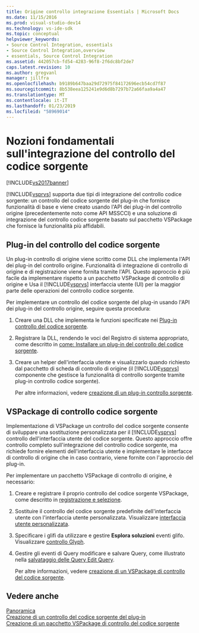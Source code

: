 ```yaml
---
title: Origine controllo integrazione Essentials | Microsoft Docs
ms.date: 11/15/2016
ms.prod: visual-studio-dev14
ms.technology: vs-ide-sdk
ms.topic: conceptual
helpviewer_keywords:
- Source Control Integration, essentials
- Source Control Integration,overview
- essentials, Source Control Integration
ms.assetid: 442057cb-fd54-4283-96f8-2f6dc8bf2de7
caps.latest.revision: 10
ms.author: gregvanl
manager: jillfra
ms.openlocfilehash: b9189b647baa29d72975f84172696ecb54cd7f87
ms.sourcegitcommit: 8b538eea125241e9d6d8b7297b72a66faa9a4a47
ms.translationtype: MT
ms.contentlocale: it-IT
ms.lasthandoff: 01/23/2019
ms.locfileid: "58969014"
---
```

# <a name="source-control-integration-essentials"></a>Nozioni fondamentali sull'integrazione del controllo del codice sorgente
[!INCLUDE[vs2017banner](../../includes/vs2017banner.md)]

[!INCLUDE[vsprvs](../../includes/vsprvs-md.md)] supporta due tipi di integrazione del controllo codice sorgente: un controllo del codice sorgente del plug-in che fornisce funzionalità di base e viene creato usando l'API dei plug-in del controllo origine (precedentemente noto come API MSSCCI) e una soluzione di integrazione del controllo codice sorgente basato sul pacchetto VSPackage che fornisce la funzionalità più affidabili.  
  
## <a name="source-control-plug-in"></a>Plug-in del controllo del codice sorgente  
 Un plug-in controllo di origine viene scritto come DLL che implementa l'API dei plug-in del controllo origine. Funzionalità di integrazione di controllo di origine e di registrazione viene fornita tramite l'API. Questo approccio è più facile da implementare rispetto a un pacchetto VSPackage di controllo di origine e Usa il [!INCLUDE[vsprvs](../../includes/vsprvs-md.md)] interfaccia utente (UI) per la maggior parte delle operazioni del controllo codice sorgente.  
  
 Per implementare un controllo del codice sorgente del plug-in usando l'API dei plug-in del controllo origine, seguire questa procedura:  
  
1. Creare una DLL che implementa le funzioni specificate nei [Plug-in controllo del codice sorgente](../../extensibility/source-control-plug-ins.md).  
  
2. Registrare la DLL, rendendo le voci del Registro di sistema appropriato, come descritto in [come: Installare un plug-in del controllo del codice sorgente](../../extensibility/internals/how-to-install-a-source-control-plug-in.md).  
  
3. Creare un helper dell'interfaccia utente e visualizzarlo quando richiesto dal pacchetto di scheda di controllo di origine (il [!INCLUDE[vsprvs](../../includes/vsprvs-md.md)] componente che gestisce la funzionalità di controllo sorgente tramite plug-in controllo codice sorgente).  
  
   Per altre informazioni, vedere [creazione di un plug-in controllo sorgente](../../extensibility/internals/creating-a-source-control-plug-in.md).  
  
## <a name="source-control-vspackage"></a>VSPackage di controllo codice sorgente  
 Implementazione di VSPackage un controllo del codice sorgente consente di sviluppare una sostituzione personalizzata per il [!INCLUDE[vsprvs](../../includes/vsprvs-md.md)] controllo dell'interfaccia utente del codice sorgente. Questo approccio offre controllo completo sull'integrazione del controllo codice sorgente, ma richiede fornire elementi dell'interfaccia utente e implementare le interfacce di controllo di origine che in caso contrario, viene fornite con l'approccio del plug-in.  
  
 Per implementare un pacchetto VSPackage di controllo di origine, è necessario:  
  
1. Creare e registrare il proprio controllo del codice sorgente VSPackage, come descritto in [registrazione e selezione](../../extensibility/internals/registration-and-selection-source-control-vspackage.md).  
  
2. Sostituire il controllo del codice sorgente predefinite dell'interfaccia utente con l'interfaccia utente personalizzata. Visualizzare [interfaccia utente personalizzata](../../extensibility/internals/custom-user-interface-source-control-vspackage.md).  
  
3. Specificare i glifi da utilizzare e gestire **Esplora soluzioni** eventi glifo. Visualizzare [controllo Glyph](../../extensibility/internals/glyph-control-source-control-vspackage.md).  
  
4. Gestire gli eventi di Query modificare e salvare Query, come illustrato nella [salvataggio delle Query Edit Query](../../extensibility/internals/query-edit-query-save-source-control-vspackage.md).  
  
   Per altre informazioni, vedere [creazione di un VSPackage di controllo del codice sorgente](../../extensibility/internals/creating-a-source-control-vspackage.md).  
  
## <a name="see-also"></a>Vedere anche  
 [Panoramica](../../extensibility/internals/source-control-integration-overview.md)   
 [Creazione di un controllo del codice sorgente del plug-in](../../extensibility/internals/creating-a-source-control-plug-in.md)   
 [Creazione di un pacchetto VSPackage di controllo del codice sorgente](../../extensibility/internals/creating-a-source-control-vspackage.md)
